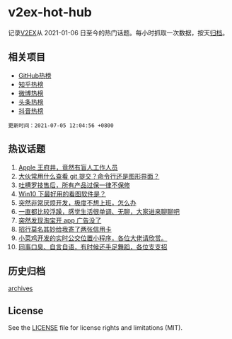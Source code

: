 # v2ex-hot-hub

 记录[V2EX](https://www.v2ex.com/)从 2021-01-06 日至今的热门话题。每小时抓取一次数据，按天[归档](archives)。
 
 ## 相关项目

- [GitHub热榜](https://github.com/snaildev/github-hot-hub)
- [知乎热榜](https://github.com/snaildev/zhihu-hot-hub)
- [微博热榜](https://github.com/snaildev/weibo-hot-hub)
- [头条热榜](https://github.com/snaildev/toutiao-hot-hub)
- [抖音热榜](https://github.com/snaildev/douyin-hot-hub)


 `更新时间：2021-07-05 12:04:56 +0800`

## 热议话题

1. [Apple 王府井，竟然有盲人工作人员](https://www.v2ex.com/t/787503)
1. [大伙常用什么查看 git 提交？命令行还是图形界面？](https://www.v2ex.com/t/787434)
1. [吐槽罗技售后，所有产品过保一律不保修](https://www.v2ex.com/t/787561)
1. [Win10 下最好用的看图软件是？](https://www.v2ex.com/t/787453)
1. [突然非常厌烦开发，极度不想上班，怎么办](https://www.v2ex.com/t/787520)
1. [一直都比较浮躁，感觉生活很单调、无聊，大家进来聊聊吧](https://www.v2ex.com/t/787428)
1. [突然发现淘宝开 app 广告没了](https://www.v2ex.com/t/787460)
1. [招行莫名其妙给我寄了两张信用卡](https://www.v2ex.com/t/787551)
1. [小菜鸡开发的实时公交位置小程序，各位大佬请欣赏。](https://www.v2ex.com/t/787522)
1. [同事口臭、自言自语，有时候还手足舞蹈，各位支支招](https://www.v2ex.com/t/787532)

## 历史归档

[archives](archives)

## License

See the [LICENSE](LICENSE) file for license rights and limitations (MIT).
